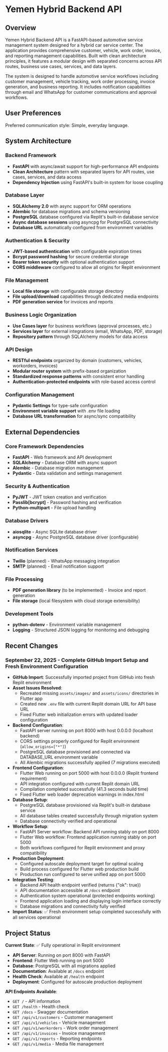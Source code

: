 # Yemen Hybrid Backend API

## Overview

Yemen Hybrid Backend API is a FastAPI-based automotive service management system designed for a hybrid car service center. The application provides comprehensive customer, vehicle, work order, invoice, and reporting management capabilities. Built with clean architecture principles, it features a modular design with separated concerns across API routes, business use cases, services, and data layers.

The system is designed to handle automotive service workflows including customer management, vehicle tracking, work order processing, invoice generation, and business reporting. It includes notification capabilities through email and WhatsApp for customer communications and approval workflows.

## User Preferences

Preferred communication style: Simple, everyday language.

## System Architecture

### Backend Framework
- **FastAPI** with async/await support for high-performance API endpoints
- **Clean Architecture** pattern with separated layers for API routes, use cases, services, and data access
- **Dependency Injection** using FastAPI's built-in system for loose coupling

### Database Layer
- **SQLAlchemy 2.0** with async support for ORM operations
- **Alembic** for database migrations and schema versioning
- **PostgreSQL** database configured via Replit's built-in database service
- **Async database sessions** using asyncpg for PostgreSQL connectivity
- **Database URL** automatically configured from environment variables

### Authentication & Security
- **JWT-based authentication** with configurable expiration times
- **Bcrypt password hashing** for secure credential storage
- **Bearer token security** with optional authentication support
- **CORS middleware** configured to allow all origins for Replit environment

### File Management
- **Local file storage** with configurable storage directory
- **File upload/download** capabilities through dedicated media endpoints
- **PDF generation service** for invoices and reports

### Business Logic Organization
- **Use Cases layer** for business workflows (approval processes, etc.)
- **Services layer** for external integrations (email, WhatsApp, PDF, storage)
- **Repository pattern** through SQLAlchemy models for data access

### API Design
- **RESTful endpoints** organized by domain (customers, vehicles, workorders, invoices)
- **Modular router system** with prefix-based organization
- **Standardized response patterns** with consistent error handling
- **Authentication-protected endpoints** with role-based access control

### Configuration Management
- **Pydantic Settings** for type-safe configuration
- **Environment variable support** with .env file loading
- **Database URL transformation** for async/sync compatibility

## External Dependencies

### Core Framework Dependencies
- **FastAPI** - Web framework and API development
- **SQLAlchemy** - Database ORM with async support
- **Alembic** - Database migration management
- **Pydantic** - Data validation and settings management

### Security & Authentication
- **PyJWT** - JWT token creation and verification
- **Passlib[bcrypt]** - Password hashing and verification
- **Python-multipart** - File upload handling

### Database Drivers
- **aiosqlite** - Async SQLite database driver
- **asyncpg** - Async PostgreSQL database driver (configurable)

### Notification Services
- **Twilio** (planned) - WhatsApp messaging integration
- **SMTP** (planned) - Email notification support

### File Processing
- **PDF generation library** (to be implemented) - Invoice and report generation
- **File storage** (local filesystem with cloud storage extensibility)

### Development Tools
- **python-dotenv** - Environment variable management
- **Logging** - Structured JSON logging for monitoring and debugging

## Recent Changes

### September 22, 2025 - Complete GitHub Import Setup and Fresh Environment Configuration
- **GitHub Import**: Successfully imported project from GitHub into fresh Replit environment
- **Asset Issues Resolved**: 
  - Recreated missing `assets/images/` and `assets/icons/` directories in Flutter app
  - Created new `.env` file with current Replit domain URL for API base URL
  - Fixed Flutter web initialization errors with updated loader configuration
- **Backend Configuration**: 
  - FastAPI server running on port 8000 with host 0.0.0.0 (localhost backend)
  - CORS settings properly configured for Replit environment (`allow_origins=["*"]`)
  - PostgreSQL database provisioned and connected via DATABASE_URL environment variable
  - All Alembic migrations successfully applied (7 migrations executed)
- **Frontend Configuration**:
  - Flutter Web running on port 5000 with host 0.0.0.0 (Replit frontend requirement)
  - API integration configured with current Replit domain URL
  - Compilation completed successfully (41.3 seconds build time)
  - Fixed Flutter web loader deprecation warnings in index.html
- **Database Setup**:
  - PostgreSQL database provisioned via Replit's built-in database service
  - All database tables created successfully through migration system
  - Database connectivity verified and operational
- **Workflow Setup**:
  - FastAPI Server workflow: Backend API running stably on port 8000
  - Flutter Web workflow: Frontend application running stably on port 5000
  - Both workflows configured for Replit environment and proxy compatibility
- **Production Deployment**:
  - Configured autoscale deployment target for optimal scaling
  - Build process configured for Flutter web production build
  - Production run configured to serve unified app on port 5000
- **Integration Testing**:
  - Backend API health endpoint verified (returns {"ok": true})
  - API documentation accessible at `/docs` endpoint
  - Authentication system operational (protected endpoints working)
  - Frontend application loading and displaying login interface correctly
  - Database migrations and connectivity fully verified
- **Import Status**: ✅ Fresh environment setup completed successfully with all services operational

## Project Status

**Current State**: ✅ Fully operational in Replit environment
- **API Server**: Running on port 8000 with FastAPI
- **Frontend**: Flutter Web running on port 5000
- **Database**: PostgreSQL with all migrations applied
- **Documentation**: Available at `/docs` endpoint
- **Health Check**: Available at `/health` endpoint
- **Deployment**: Configured for autoscale production deployment

**API Endpoints Available**:
- `GET /` - API information
- `GET /health` - Health check
- `GET /docs` - Swagger documentation
- `GET /api/v1/customers` - Customer management
- `GET /api/v1/vehicles` - Vehicle management  
- `GET /api/v1/workorders` - Work order management
- `GET /api/v1/invoices` - Invoice management
- `GET /api/v1/reports` - Reporting endpoints
- `GET /api/v1/media` - Media file management